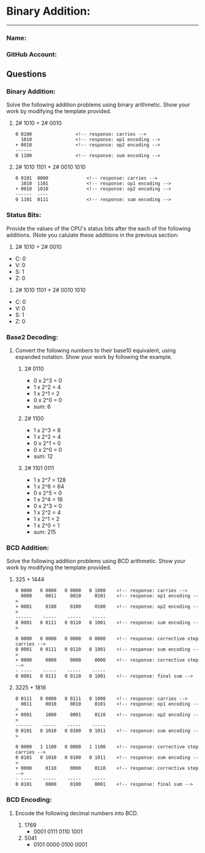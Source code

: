 # Binary Addition:
---
### Name:                                <!-- response -->
### GitHub Account:                      <!-- response -->

## Questions


### Binary Addition:

Solve the following addition problems using binary arithmetic. Show your work by modifying the template provided.

1. 2# 1010 + 2# 0010 
   ```
   0 0100                <!-- response: carries -->
     1010                <!-- response: op1 encoding -->
   + 0010                <!-- response: op2 encoding -->
   ------            
   0 1100                <!-- response: sum encoding -->
   ```

1. 2# 1010 1101  +  2# 0010 1010
   ```
   0 0101  0000              <!-- response: carries -->
     1010  1101              <!-- response: op1 encoding -->
   + 0010  1010              <!-- response: op2 encoding -->
   ------  ----          
   0 1101  0111              <!-- response: sum encoding -->
   ```

### Status Bits:
Provide the values of the CPU's status bits after the each of the following additions.  (Note you calulate these additions in the previous section:

1. 2# 1010 + 2# 0010 
  - C: 0   <!-- response: -->
  - V: 0   <!-- response: -->
  - S: 1   <!-- response: -->
  - Z: 0   <!-- response: -->

1. 2# 1010 1101  +  2# 0010 1010
  - C: 0   <!-- response: -->
  - V: 0   <!-- response: -->
  - S: 1   <!-- response: -->
  - Z: 0   <!-- response: -->

### Base2 Decoding:
1. Convert the following numbers to their base10 equivalent, using expanded notation.
Show your work by following the example.

   1. 2# 0110           
      - 0 x 2^3 = 0    <!-- response -->
      - 1 x 2^2 = 4    <!-- response -->
      - 1 x 2^1 = 2    <!-- response -->
      - 0 x 2^0 = 0    <!-- response -->
      - sum: 6         <!-- response -->

   1. 2# 1100                      <!-- response: 1100 -->
      - 1 x 2^3 = 8                <!-- response -->
      - 1 x 2^2 = 4                <!-- response -->
      - 0 x 2^1 = 0                <!-- response -->
      - 0 x 2^0 = 0                <!-- response -->
      - sum: 12                    <!-- response -->


   1. 2# 1101 0111                 <!-- response: 1101 0111 -->
      - 1 x 2^7 = 128              <!-- response -->
      - 1 x 2^6 = 64               <!-- response -->
      - 0 x 2^5 = 0                <!-- response -->
      - 1 x 2^4 = 16               <!-- response -->
      - 0 x 2^3 = 0                <!-- response -->
      - 1 x 2^2 = 4                <!-- response -->
      - 1 x 2^1 = 2                <!-- response -->
      - 1 x 2^0 = 1                <!-- response -->
      - sum: 215                   <!-- response -->


### BCD Addition:

Solve the following addition problems using BCD arithmetic. Show your work by modifying the template provided.

1. 325 + 1444                           <!-- response: BCD: 325 + 1444 -->
   ```
   0 0000   0 0000   0 0000   0 1000    <!-- response: carries -->
     0000     0011     0010     0101    <!-- response: op1 encoding -->
   + 0001     0100     0100     0100    <!-- response: op2 encoding -->
   ------    -----    -----    -----
   0 0001   0 0111   0 0110   0 1001    <!-- response: sum encoding -->

   0 0000   0 0000   0 0000   0 0000    <!-- response: corrective step carries -->
   0 0001   0 0111   0 0110   0 1001    <!-- response: sum encoding -->
   + 0000     0000     0000     0000    <!-- response: corrective step -->
   - ----    -----    -----    -----
   0 0001   0 0111   0 0110   0 1001    <!-- response: final sum -->
   ```

1. 3225 + 1816                          <!-- response: BCD: 3225 + 1816  -->
   ```
   0 0111   0 0000   0 0111   0 1000    <!-- response: carries -->
     0011     0010     0010     0101    <!-- response: op1 encoding -->
   + 0001     1000     0001     0110    <!-- response: op2 encoding -->
   ------    -----    -----    -----
   0 0101   0 1010   0 0100   0 1011    <!-- response: sum encoding -->

   0 0000   1 1100   0 0000   1 1100    <!-- response: corrective step carries -->
   0 0101   0 1010   0 0100   0 1011    <!-- response: sum encoding -->
   + 0000     0110     0000     0110    <!-- response: corrective step -->
   - ----    -----    -----    -----
   0 0101     0000     0100     0001    <!-- response: final sum -->
   ```

### BCD Encoding:
1. Encode the following decimal numbers into BCD.

   1. 1769
      - 0001 0111 0110 1001     <!-- response -->
   1. 5041
      - 0101 0000 0100 0001     <!-- response -->
 

